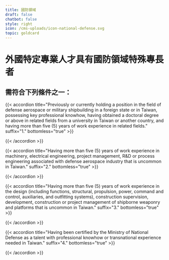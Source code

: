 ```yaml
---
title: 國防領域
draft: false
chatbot: false
style: right
icon: /cms-uploads/icon-national-defense.svg
topic: goldcard
---
```

# 外國特定專業人才具有國防領域特殊專長者

## 需符合下列條件之一：

{{< accordion title="Previously or currently holding a position in the field of defense aerospace or military shipbuilding in a foreign state or in Taiwan, possessing key professional knowhow, having obtained a doctoral degree or above in related fields from a university in Taiwan or another country, and having more than five (5) years of work experience in related fields." suffix="1." bottomless="true" >}}

{{< /accordion >}}

{{< accordion title="Having more than five (5) years of work experience in machinery, electrical engineering, project management, R&D or process engineering associated with defense aerospace industry that is uncommon in Taiwan." suffix="2." bottomless="true" >}}

{{< /accordion >}}

{{< accordion title="Having more than five (5) years of work experience in the design (including functions, structural, propulsion, power, command and control, auxiliaries, and outfitting systems), construction supervision, development, construction or project management of shipborne weaponry and platforms that is uncommon in Taiwan." suffix="3." bottomless="true" >}}

{{< /accordion >}}

{{< accordion title="Having been certified by the Ministry of National Defense as a talent with professional knowhow or transnational experience needed in Taiwan." suffix="4." bottomless="true" >}}

{{< /accordion >}}
